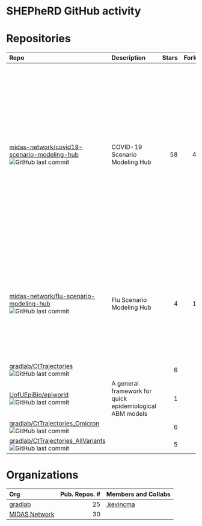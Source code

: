 
# SHEPheRD GitHub activity

# Repositories

| Repo                                                                                                                                                                                                                                                  | Description                                              | Stars | Forks | Contributors                                                                                                                                                                                                                                                                                                                                                                                                                                                                                                                                                                                                                                                                                                                                                                                                                                                                                                                                                                                                                                                                                                                                                                                                                                                                                                                                                                                                                                                                                                                                                                                                                                                                                                                                                                                                                                                                                                                                                                                                                                                                                                                                   |
| :---------------------------------------------------------------------------------------------------------------------------------------------------------------------------------------------------------------------------------------------------- | :------------------------------------------------------- | ----: | ----: | :--------------------------------------------------------------------------------------------------------------------------------------------------------------------------------------------------------------------------------------------------------------------------------------------------------------------------------------------------------------------------------------------------------------------------------------------------------------------------------------------------------------------------------------------------------------------------------------------------------------------------------------------------------------------------------------------------------------------------------------------------------------------------------------------------------------------------------------------------------------------------------------------------------------------------------------------------------------------------------------------------------------------------------------------------------------------------------------------------------------------------------------------------------------------------------------------------------------------------------------------------------------------------------------------------------------------------------------------------------------------------------------------------------------------------------------------------------------------------------------------------------------------------------------------------------------------------------------------------------------------------------------------------------------------------------------------------------------------------------------------------------------------------------------------------------------------------------------------------------------------------------------------------------------------------------------------------------------------------------------------------------------------------------------------------------------------------------------------------------------------------------------------- |
| <a href="https://github.com/midas-network/covid19-scenario-modeling-hub" target="_blank">midas-network/covid19-scenario-modeling-hub</a> ![GitHub last commit](https://img.shields.io/github/last-commit/midas-network/covid19-scenario-modeling-hub) | COVID-19 Scenario Modeling Hub                           |    58 |    41 | <a href="https://github.com/LucieContamin" target="_blank">LucieContamin</a>, <a href="https://github.com/lunarmouse" target="_blank">lunarmouse</a>, <a href="https://github.com/shauntruelove" target="_blank">shauntruelove</a>, <a href="https://github.com/csmith701" target="_blank">csmith701</a>, <a href="https://github.com/scc-usc" target="_blank">scc-usc</a>, <a href="https://github.com/harryhoch" target="_blank">harryhoch</a>, <a href="https://github.com/hokinus" target="_blank">hokinus</a>, <a href="https://github.com/mattk7" target="_blank">mattk7</a>, <a href="https://github.com/chenj-uva" target="_blank">chenj-uva</a>, <a href="https://github.com/JohnLevander" target="_blank">JohnLevander</a>, <a href="https://github.com/confunguido" target="_blank">confunguido</a>, <a href="https://github.com/MPS7" target="_blank">MPS7</a>, <a href="https://github.com/tkcy" target="_blank">tkcy</a>, <a href="https://github.com/deankarlen" target="_blank">deankarlen</a>, <a href="https://github.com/erosenstrom" target="_blank">erosenstrom</a>, <a href="https://github.com/bikaiming93" target="_blank">bikaiming93</a>, <a href="https://github.com/mattkinsey" target="_blank">mattkinsey</a>, <a href="https://github.com/aucarter" target="_blank">aucarter</a>, <a href="https://github.com/jessica-davis" target="_blank">jessica-davis</a>, <a href="https://github.com/maa989" target="_blank">maa989</a>, <a href="https://github.com/rborchering" target="_blank">rborchering</a>, <a href="https://github.com/srodriguezcncsu" target="_blank">srodriguezcncsu</a>, <a href="https://github.com/tjhladish" target="_blank">tjhladish</a>, <a href="https://github.com/jlessler" target="_blank">jlessler</a>, <a href="https://github.com/wgvanpanhuis" target="_blank">wgvanpanhuis</a>, <a href="https://github.com/saraloo" target="_blank">saraloo</a>, <a href="https://github.com/itsyosef" target="_blank">itsyosef</a>, <a href="https://github.com/daviddesroches-ow" target="_blank">daviddesroches-ow</a>, <a href="https://github.com/mooresea" target="_blank">mooresea</a> |
| <a href="https://github.com/midas-network/flu-scenario-modeling-hub" target="_blank">midas-network/flu-scenario-modeling-hub</a> ![GitHub last commit](https://img.shields.io/github/last-commit/midas-network/flu-scenario-modeling-hub)             | Flu Scenario Modeling Hub                                |     4 |    18 | <a href="https://github.com/LucieContamin" target="_blank">LucieContamin</a>, <a href="https://github.com/sbents" target="_blank">sbents</a>, <a href="https://github.com/fardadhp" target="_blank">fardadhp</a>, <a href="https://github.com/shauntruelove" target="_blank">shauntruelove</a>, <a href="https://github.com/aperofsky" target="_blank">aperofsky</a>, <a href="https://github.com/whit1951" target="_blank">whit1951</a>, <a href="https://github.com/MPS7" target="_blank">MPS7</a>, <a href="https://github.com/bikaiming93" target="_blank">bikaiming93</a>, <a href="https://github.com/confunguido" target="_blank">confunguido</a>, <a href="https://github.com/chenj-uva" target="_blank">chenj-uva</a>, <a href="https://github.com/srinivvenkat" target="_blank">srinivvenkat</a>, <a href="https://github.com/harryhoch" target="_blank">harryhoch</a>, <a href="https://github.com/maa989" target="_blank">maa989</a>, <a href="https://github.com/mattk7" target="_blank">mattk7</a>, <a href="https://github.com/scc-usc" target="_blank">scc-usc</a>, <a href="https://github.com/jturtle" target="_blank">jturtle</a>, <a href="https://github.com/jessica-davis" target="_blank">jessica-davis</a>                                                                                                                                                                                                                                                                                                                                                                                                                                                                                                                                                                                                                                                                                                                                                                                                                                                                                                             |
| <a href="https://github.com/gradlab/CtTrajectories" target="_blank">gradlab/CtTrajectories</a> ![GitHub last commit](https://img.shields.io/github/last-commit/gradlab/CtTrajectories)                                                                |                                                          |     6 |     3 | <a href="https://github.com/skissler" target="_blank">skissler</a>                                                                                                                                                                                                                                                                                                                                                                                                                                                                                                                                                                                                                                                                                                                                                                                                                                                                                                                                                                                                                                                                                                                                                                                                                                                                                                                                                                                                                                                                                                                                                                                                                                                                                                                                                                                                                                                                                                                                                                                                                                                                             |
| <a href="https://github.com/UofUEpiBio/epiworld" target="_blank">UofUEpiBio/epiworld</a> ![GitHub last commit](https://img.shields.io/github/last-commit/UofUEpiBio/epiworld)                                                                         | A general framework for quick epidemiological ABM models |     1 |     0 | <a href="https://github.com/gvegayon" target="_blank">gvegayon</a>, <a href="https://github.com/derekmeyer37" target="_blank">derekmeyer37</a>                                                                                                                                                                                                                                                                                                                                                                                                                                                                                                                                                                                                                                                                                                                                                                                                                                                                                                                                                                                                                                                                                                                                                                                                                                                                                                                                                                                                                                                                                                                                                                                                                                                                                                                                                                                                                                                                                                                                                                                                 |
| <a href="https://github.com/gradlab/CtTrajectories_Omicron" target="_blank">gradlab/CtTrajectories\_Omicron</a> ![GitHub last commit](https://img.shields.io/github/last-commit/gradlab/CtTrajectories_Omicron)                                       |                                                          |     6 |     0 | <a href="https://github.com/jameshay218" target="_blank">jameshay218</a>, <a href="https://github.com/skissler" target="_blank">skissler</a>                                                                                                                                                                                                                                                                                                                                                                                                                                                                                                                                                                                                                                                                                                                                                                                                                                                                                                                                                                                                                                                                                                                                                                                                                                                                                                                                                                                                                                                                                                                                                                                                                                                                                                                                                                                                                                                                                                                                                                                                   |
| <a href="https://github.com/gradlab/CtTrajectories_AllVariants" target="_blank">gradlab/CtTrajectories\_AllVariants</a> ![GitHub last commit](https://img.shields.io/github/last-commit/gradlab/CtTrajectories_AllVariants)                           |                                                          |     5 |     0 | <a href="https://github.com/skissler" target="_blank">skissler</a>                                                                                                                                                                                                                                                                                                                                                                                                                                                                                                                                                                                                                                                                                                                                                                                                                                                                                                                                                                                                                                                                                                                                                                                                                                                                                                                                                                                                                                                                                                                                                                                                                                                                                                                                                                                                                                                                                                                                                                                                                                                                             |

# Organizations

| Org                                                                          | Pub. Repos. \# | Members and Collabs                                                 |
| :--------------------------------------------------------------------------- | -------------: | :------------------------------------------------------------------ |
| <a href="https://github.com/gradlab" target="_blank">gradlab</a>             |             25 | ,<a href="https://github.com/kevincma" target="_blank">kevincma</a> |
| <a href="https://github.com/midas-network" target="_blank">MIDAS Network</a> |             30 |                                                                     |

